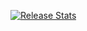 
[![Release Stats](https://github-release.dibin94.eu.org/badge.svg)](https://github-release.dibin94.eu.org/?user=dibin666&repo=android_kernel_xiaomi_sm8250)
